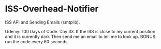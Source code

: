 # ISS-Overhead-Notifier
ISS API and Sending Emails (smtplib).

Udemy: 100 Days of Code. Day 33.
If the ISS is close to my current position and it is currently dark
Then send me an email to tell me to look up.
BONUS: run the code every 60 seconds.
